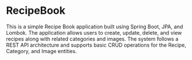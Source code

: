 
# RecipeBook

This is a simple Recipe Book application built using Spring Boot, JPA, and Lombok. The application allows users to create, update, delete, and view recipes along with related categories and images. The system follows a REST API architecture and supports basic CRUD operations for the Recipe, Category, and Image entities.